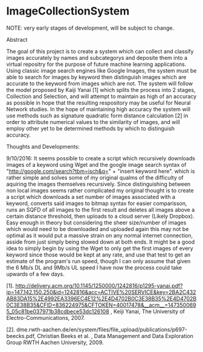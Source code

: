 # ImageCollectionSystem

NOTE: very early stages of development, will be subject to change.

Abstract

The goal of this project is to create a system which can collect and classify images accurately by names and subcategorys and deposite them into a virtual repositry for the purpose of future machine learning applications. Using classic image search engines like Google Images, the system must be able to search for images by keyword then distinguish images which are accurate to the keyword from images which are not. The system will follow the model proposed by Kaiji Yanai [1] which splits the process into 2 stages, Collection and Selection, and will attempt to maintain as high of an accuracy as possible in hope that the resulting respository may be useful for Neural Network studies. In the hope of maintaining high accuracy the system will use methods such as signature quadratic form distance calculation [2] in order to attribute numerical values to the similarity of images, and will employ other yet to be determined methods by which to distinguish accuracy. 

Thoughts and Developments:

9/10/2016: It seems possible to create a script which recursively downloads images of a keyword using Wget and the google image search syntax of "http://google.com/search?tbm=isch&q=" + "insert keyword here". which is rather simple and solves some of my original qualms of the difficulty of aquiring the images themselves recursively. Since distinguishing between non local images seems rather complicated my original thought is to create a script which downloads a set number of images associated with a keyword, converts said images to bitmap syntax for easier comparisson, runs an SQFD of all images to the first result and deletes all images above a certain distance threshold, then uploads to a cloud server (Likely Dropbox). Easy enough in theory but considering the sheer size/number of images which would need to be downloaded and uploaded again this may not be optimal as it would put a massive strain on any normal internet connection, asside from just simply being slowed down at both ends. It might be a good idea to simply begin by using the Wget to only get the first images of every keyword since those would be kept at any rate, and use that test to get an estimate of the program's run speed, though I can only assume that given the 6 Mb/s DL and 9Mb/s UL speed I have now the process could take upwards of a few days.

[1]. http://delivery.acm.org/10.1145/1250000/1242816/p1295-yanai.pdf?ip=147.142.150.250&id=1242816&acc=ACTIVE%20SERVICE&key=2BA2C432AB83DA15%2E4992EA3396EC4E12%2E4D4702B0C3E38B35%2E4D4702B0C3E38B35&CFID=836224975&CFTOKEN=40017478&__acm__=1473500695_05c81be037971b38cdbece53dc126108 , Keiji Yanai, The University of Electro-Communications, 2007.

[2]. dme.rwth-aachen.de/en/system/files/file_upload/publications/p697-beecks.pdf, Christian Beeks et al. , Data Management and Data
Exploration Group RWTH Aachen University, 2009.
